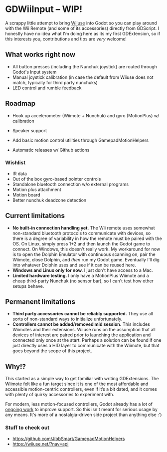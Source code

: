 # GDWiiInput – WIP!  

A scrappy little attempt to bring [Wiiuse](https://github.com/wiiuse/wiiuse) into Godot so you can play around with the Wii Remote (and some of its accessories) directly from GDScript. I honestly have no idea what I'm doing here as its my first GDExtension, so if this interests you, contributions and tips are *very* welcome!  

## What works right now  
- All button presses (including the Nunchuk joystick) are routed through Godot's Input system  
- Manual joystick calibration (in case the default from Wiiuse does not match, typically for third party nunchuks)
- LED control and rumble feedback  

## Roadmap
- Hook up accelerometer (Wiimote + Nunchuk) and gyro (MotionPlus) w/ calibration
- Speaker support

- Add basic motion control utilities through GamepadMotionHelpers
- Automatic releases w/ Github actions

### Wishlist
- IR data
- Out of the box gyro-based pointer controls
- Standalone bluetooth connection w/o external programs
- Motion plus attachment
- Motion board
- Better nunchuk deadzone detection

## Current limitations
- **No built-in connection handling yet.** The Wii remote uses somewhat non-standard bluetooth protocols to communicate with devices, so there is a degree of variability in how the remote must be paired with the OS. On Linux, simply press 1+2 and then launch the Godot game to connect. On Windows, this doesn't really work. My workaround for now is to open the Dolphin Emulator with continuous scanning on, pair the Wiimote, close Dolphin, and *then* run my Godot game. Eventually I'll dig into whatever Dolphin uses and see if it can be reused here.
- **Windows and Linux only for now.** I just don't have access to a Mac.
- **Limited hardware testing.** I only have a MotionPlus Wiimote and a cheap third-party Nunchuk (no sensor bar), so I can't test how other setups behave.

## Permanent limitations

- **Third party accessories cannot be reliably supported.** They use all sorts of non-standard ways to initialize unfortunately.
- **Controllers cannot be added/removed mid session.** This includes Wiimotes and their extensions. Wiiuse runs on the assumption that all devices of interest are paired prior to launching the application and connected only once at the start. Perhaps a solution can be found if one just directly uses a HID layer to communicate with the Wiimote, but that goes beyond the scope of this project. 

## Why!?  

This started as a simple way to get familiar with writing GDExtensions. The Wiimote felt like a fun target since it is one of the most affordable and accessible motion-centric controllers, even if it’s a bit dated, and it comes with plenty of quirky accessories to experiment with.

For modern, less motion-focused controllers, Godot already has a lot of [ongoing work](https://github.com/godotengine/godot-proposals/issues/2829) to improve support. So this isn't meant for serious usage by any means. It's more of a nostalgia-driven side project than anything else :')


### Stuff to check out
- https://github.com/JibbSmart/GamepadMotionHelpers
- https://wiiuse.net/?nav=api